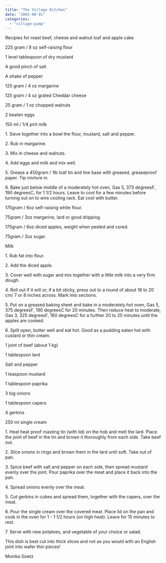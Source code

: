 ```yaml
---
title: "The Village Kitchen"
date: "2002-08-01"
categories: 
  - "village-pump"
---
```


Recipies for roast beef, cheese and walnut loaf and apple cake

225 gram / 8 oz self-raising flour

1 level tablespoon of dry mustard

A good pinch of salt

A shake of pepper

125 gram / 4 oz margarine

125 gram / 4 oz grated Cheddar cheese

25 gram / 1 oz chopped walnuts

2 beaten eggs

150 ml / 1/4 pint milk

1\. Sieve together into a bowl the flour, mustard, salt and pepper.

2\. Rub in margarine.

3\. Mix in cheese and walnuts.

4\. Add eggs and milk and mix well.

5\. Grease a 450gram / 1lb loaf tin and line base with greased, greaseproof paper. Tip mixture in.

6\. Bake just below middle of a moderately hot oven, Gas 5, 373 degreesF, 190 degreesC, for 1 1/2 hours. Leave to cool for a few minutes before turning out on to wire cooling rack. Eat cool with butter.

175gram / 6oz self-raising white flour.

75gram / 3oz margarine, lard or good dripping.

175gram / 6oz diced apples, weight when peeled and cored.

75gram / 3oz sugar.

Milk

1\. Rub fat into flour.

2\. Add the diced apple.

3\. Cover well with sugar and mix together with a little milk into a very firm dough.

4\. Roll out if it will or, if a bit sticky, press out to a round of about 18 to 20 cm/ 7 or 8 inches across. Mark into sections.

5\. Put on a greased baking sheet and bake in a moderately hot oven, Gas 5, 375 degreesF, 190 degreesC for 20 minutes. Then reduce heat to moderate, Gas 3, 325 degreesF, 160 degreesC for a further 20 to 25 minutes until the apples are cooked.

6\. Split open, butter well and eat hot. Good as a pudding eaten hot with custard or thin cream.

1 joint of beef (about 1 kg)

1 tablespoon lard

Salt and pepper

1 teaspoon mustard

1 tablespoon paprika

3 big onions

1 tablespoon capers

4 gerkins

250 ml single cream

1\. Heat heat proof roasting tin (with lid) on the hob and melt the lard. Place the joint of beef in the tin and brown it thoroughly from each side. Take beef out.

2\. Slice onions in rings and brown them in the lard until soft. Take out of pan.

3\. Spice beef with salt and pepper on each side, then spread mustard evenly over the joint. Pour paprika over the meat and place it back into the pan.

4\. Spread onions evenly over the meat.

5\. Cut gerkins in cubes and spread them, together with the capers, over the meat.

6\. Pour the single cream over the covered meat. Place lid on the pan and cook in the oven for 1 - 1 1/2 hours (on high heat). Leave for 15 minutes to rest.

7\. Serve with new potatoes, and vegetable of your choice or salad.

This dish is best cut into thick slices and not as you would with an English joint into wafer thin pieces!

Monika Goetz
